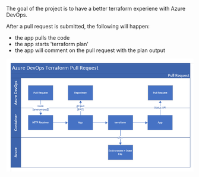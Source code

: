 The goal of the project is to have a better terraform experiene with Azure DevOps.

After a pull request is submitted, the following will happen:

* the app pulls the code
* the app starts 'terraform plan'
* the app will comment on the pull request with the plan output

![Flow](/docs/flow.png "terraform pull request flow")